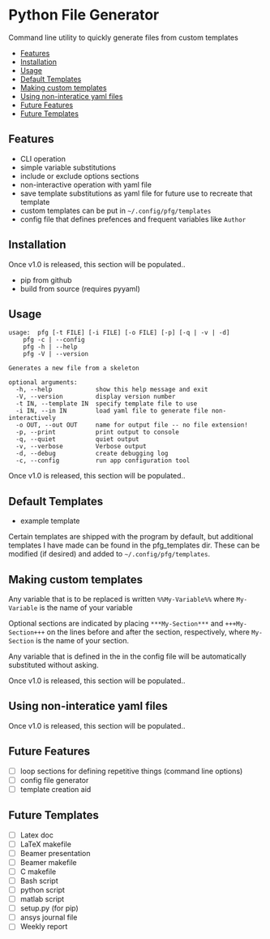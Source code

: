 Python File Generator
=====================
Command line utility to quickly generate files from custom templates

<!-- vim-markdown-toc GFM -->

* [Features](#features)
* [Installation](#installation)
* [Usage](#usage)
* [Default Templates](#default-templates)
* [Making custom templates](#making-custom-templates)
* [Using non-interatice yaml files](#using-non-interatice-yaml-files)
* [Future Features](#future-features)
* [Future Templates](#future-templates)

<!-- vim-markdown-toc -->

Features
--------

- CLI operation
- simple variable substitutions
- include or exclude options sections
- non-interactive operation with yaml file
- save template substitutions as yaml file for future use to recreate that template
- custom templates can be put in `~/.config/pfg/templates`
- config file that defines prefences and frequent variables like `Author`

Installation
------------

Once v1.0 is released, this section will be populated..

- pip from github
- build from source (requires pyyaml)

Usage
-----

```
usage: 	pfg [-t FILE] [-i FILE] [-o FILE] [-p] [-q | -v | -d]
	pfg -c | --config
	pfg -h | --help
	pfg -V | --version

Generates a new file from a skeleton

optional arguments:
  -h, --help            show this help message and exit
  -V, --version         display version number
  -t IN, --template IN  specify template file to use
  -i IN, --in IN        load yaml file to generate file non-interactively
  -o OUT, --out OUT     name for output file -- no file extension!
  -p, --print           print output to console
  -q, --quiet           quiet output
  -v, --verbose         Verbose output
  -d, --debug           create debugging log
  -c, --config          run app configuration tool
```

Once v1.0 is released, this section will be populated..

Default Templates
-----------------

- example template

Certain templates are shipped with the program by default, but additional
templates I have made can be found in the pfg_templates dir. These can be
modified (if desired) and added to `~/.config/pfg/templates`.

Making custom templates
-----------------------

Any variable that is to be replaced is written
`%%My-Variable%%` where `My-Variable` is the name of your variable

Optional sections are indicated by placing `***My-Section***` and
`+++My-Section+++` on the lines before and after the section, respectively, where `My-Section` is the name of your section.

Any variable that is defined in the in the config file will be automatically substituted without asking.

Once v1.0 is released, this section will be populated..


Using non-interatice yaml files
-------------------------------

Once v1.0 is released, this section will be populated..

Future Features
---------------

- [ ] loop sections for defining repetitive things (command line options)
- [ ] config file generator
- [ ] template creation aid

Future Templates
----------------

- [ ] Latex doc
- [ ] LaTeX makefile
- [ ] Beamer presentation
- [ ] Beamer makefile
- [ ] C makefile
- [ ] Bash script
- [ ] python script
- [ ] matlab script
- [ ] setup.py (for pip)
- [ ] ansys journal file
- [ ] Weekly report
